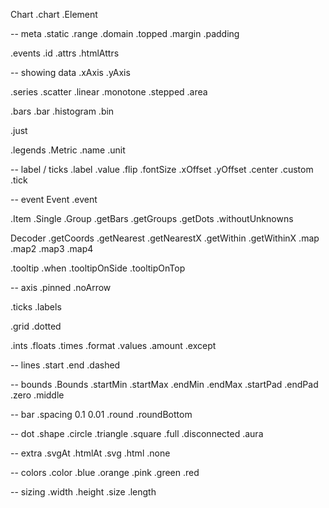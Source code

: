 

Chart
  .chart
  .Element

  -- meta
  .static
  .range
  .domain
  .topped
  .margin
  .padding

  .events
  .id
  .attrs
  .htmlAttrs

  -- showing data
  .xAxis
  .yAxis

  .series
    .scatter
    .linear
    .monotone
    .stepped
    .area

  .bars
  .bar
  .histogram
  .bin

  .just

  .legends
  .Metric
  .name
  .unit


  -- label / ticks
  .label
  .value
  .flip
  .fontSize
  .xOffset
  .yOffset
  .center
  .custom
  .tick

  -- event
  Event
  .event

  .Item
  .Single
  .Group
  .getBars
  .getGroups
  .getDots
  .withoutUnknowns

  Decoder
  .getCoords
  .getNearest
  .getNearestX
  .getWithin
  .getWithinX
  .map
  .map2
  .map3
  .map4

  .tooltip
  .when
  .tooltipOnSide
  .tooltipOnTop

  -- axis
  .pinned
  .noArrow

  .ticks
  .labels

  .grid
  .dotted

  .ints
  .floats
  .times
  .format
  .values
  .amount
  .except

  -- lines
  .start
  .end
  .dashed

  -- bounds
  .Bounds
  .startMin
  .startMax
  .endMin
  .endMax
  .startPad
  .endPad
  .zero
  .middle

  -- bar
  .spacing 0.1 0.01
  .round
  .roundBottom

  -- dot
  .shape
  .circle
  .triangle
  .square
  .full
  .disconnected
  .aura

   -- extra
  .svgAt
  .htmlAt
  .svg
  .html
  .none

  -- colors
  .color
  .blue
  .orange
  .pink
  .green
  .red

  -- sizing
  .width
  .height
  .size
  .length

